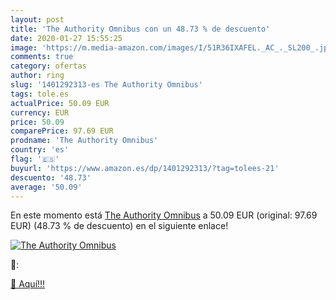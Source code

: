 ```yaml
---
layout: post
title: 'The Authority Omnibus con un 48.73 % de descuento'
date: 2020-01-27 15:55:25
image: 'https://m.media-amazon.com/images/I/51R36IXAFEL._AC_._SL200_.jpg'
comments: true
category: ofertas
author: ring
slug: '1401292313-es The Authority Omnibus'
tags: tole.es
actualPrice: 50.09 EUR
currency: EUR
price: 50.09
comparePrice: 97.69 EUR
prodname: 'The Authority Omnibus'
country: 'es'
flag: '🇪🇸'
buyurl: 'https://www.amazon.es/dp/1401292313/?tag=tolees-21'
descuento: '48.73'
average: '50.09'
---
```


En este momento está [The Authority Omnibus](https://www.amazon.es/dp/1401292313/?tag=tolees-21) a 50.09 EUR (original: 97.69 EUR) (48.73 %  de descuento) en el siguiente enlace!

[![The Authority Omnibus](https://m.media-amazon.com/images/I/51R36IXAFEL._AC_._SL200_.jpg)](https://www.amazon.es/dp/1401292313/?tag=tolees-21)

🔎:


[🛒 Aquí!!!](https://www.amazon.es/dp/1401292313/?tag=tolees-21)
